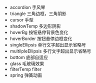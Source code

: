 - accordion  手风琴
- triangle 三角边框，三角阴影
- cursor 手型
- shadowTemp 多边形阴影
- hoverBg 按钮悬停背景色变化
- hoverBorder 按钮悬停边框变化
- singleEllipsis 单行文字超出显示省略号
- multilpleEllipsis 多行文字超出显示省略号
- bottom 底部自适应
- glass 毛玻璃效果
- filterTemp filter
- spring 弹簧动画
